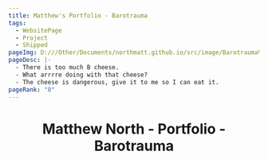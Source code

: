 ```yaml
---
title: Matthew's Portfolio - Barotrauma
tags:
  - WebsitePage
  - Project
  - Shipped
pageImg: D:///Other/Documents/northmatt.github.io/src/image/Barotrauma%20Title.png
pageDesc: |-
  - There is too much B cheese. 
  - What arrrre doing with that cheese?
  - The cheese is dangerous, give it to me so I can eat it.
pageRank: "8"
---
```

# <center>Matthew North - Portfolio - Barotrauma</center>
